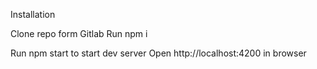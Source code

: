 Installation

Clone repo form Gitlab
Run npm i

Run npm start to start dev server
Open http://localhost:4200 in browser
